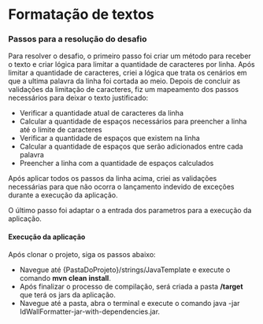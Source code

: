 # Formatação de textos

### Passos para a resolução do desafio
<p>Para resolver o desafio, o primeiro passo foi criar um método para receber o texto e criar lógica para limitar a 
quantidade de caracteres por linha. Após limitar a quantidade de caracteres, criei a lógica que trata os cenários em que
a ultima palavra da linha foi cortada ao meio. Depois de concluir as validações da limitação de caracteres, fiz um
mapeamento dos passos necessários para deixar o texto justificado:</p>

- Verificar a quantidade atual de caracteres da linha
- Calcular a quantidade de espaços necessários para preencher a linha até o limite de caracteres
- Verificar a quantidade de espaços que existem na linha
- Calcular a quantidade de espaços que serão adicionados entre cada palavra
- Preencher a linha com a quantidade de espaços calculados

<p>Após aplicar todos os passos da linha acima, criei as validações necessárias para que não ocorra o lançamento indevido
de exceções durante a execução da aplicação.</p>
<p>O último passo foi adaptar o a entrada dos parametros para a execução da aplicação.</p>

#### Execução da aplicação
<p>Após clonar o projeto, siga os passos abaixo:</p>

- Navegue até {PastaDoProjeto}/strings/JavaTemplate e execute o comando <strong>mvn clean install</strong>.
- Após finalizar o processo de compilação, será criada a pasta <strong>/target</strong> que terá os jars da aplicação.
- Navegue até a pasta, abra o terminal e execute o comando java -jar IdWallFormatter-jar-with-dependencies.jar.
